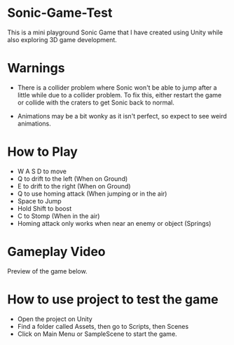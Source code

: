# Sonic-Game-Test

This is a mini playground Sonic Game that I have created using Unity while also exploring 3D game development. 

# Warnings

* There is a collider problem where Sonic won't be able to jump after a little while due to a collider problem. To fix this, either restart the game or collide with the craters to get Sonic back to normal.

* Animations may be a bit wonky as it isn't perfect, so expect to see weird animations.

# How to Play
* W A S D to move
* Q to drift to the left (When on Ground)
* E to drift to the right (When on Ground)
* Q to use homing attack (When jumping or in the air)
* Space to Jump
* Hold Shift to boost
* C to Stomp (When in the air)
* Homing attack only works when near an enemy or object (Springs)

# Gameplay Video
Preview of the game below.



# How to use project to test the game
* Open the project on Unity
* Find a folder called Assets, then go to Scripts, then Scenes
* Click on Main Menu or SampleScene to start the game.
